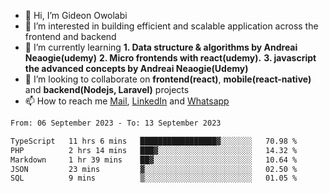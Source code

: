 - 👋 Hi, I’m Gideon Owolabi
- 👀 I’m interested in building efficient and scalable application across the frontend and backend
- 🌱 I’m currently learning <b>1. Data structure & algorithms by Andreai Neaogie(udemy)</b> <b>2. Micro frontends with react(udemy).</b>  <b>3. javascript the advanced concepts by Andreai Neaogie(Udemy)</b>
- 💞️ I’m looking to collaborate on <b>frontend(react)</b>, <b>mobile(react-native)</b> and <b>backend(Nodejs, Laravel)</b> projects
- 📫 How to reach me <a href="mailto:gideoniyin2021@gmail.com">Mail</a>, <a href="https://www.linkedin.com/in/gideon-owolabi-9b667a232/">LinkedIn</a> and <a href="https://wa.me/2348055377085">Whatsapp</a>

<!---
gude1/gude1 is a ✨ special ✨ repository because its `README.md` (this file) appears on your GitHub profile.
You can click the Preview link to take a look at your changes.
--->

<!--START_SECTION:waka-->

```txt
From: 06 September 2023 - To: 13 September 2023

TypeScript   11 hrs 6 mins   █████████████████▓░░░░░░░   70.98 %
PHP          2 hrs 14 mins   ███▓░░░░░░░░░░░░░░░░░░░░░   14.32 %
Markdown     1 hr 39 mins    ██▓░░░░░░░░░░░░░░░░░░░░░░   10.64 %
JSON         23 mins         ▓░░░░░░░░░░░░░░░░░░░░░░░░   02.50 %
SQL          9 mins          ▒░░░░░░░░░░░░░░░░░░░░░░░░   01.05 %
```

<!--END_SECTION:waka-->
